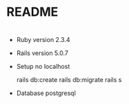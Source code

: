 # README

#

* Ruby version 2.3.4 

* Rails version 5.0.7

* Setup no localhost 

    rails db:create
    rails db:migrate
    rails s

* Database postgresql

